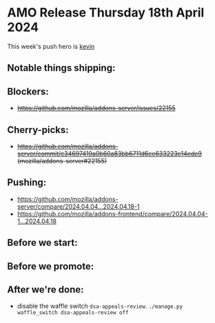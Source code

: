 # AMO Release Thursday 18th April 2024

This week's push hero is [kevin](https://github.com/KevinMind)

## Notable things shipping:

## Blockers:
- ~~https://github.com/mozilla/addons-server/issues/22155~~

## Cherry-picks:
- ~~https://github.com/mozilla/addons-server/commit/c34697419a0b60a83bb6711d6ce633223e14ede9 (mozilla/addons-server#22155)~~

## Pushing:

- https://github.com/mozilla/addons-server/compare/2024.04.04...2024.04.18-1
- https://github.com/mozilla/addons-frontend/compare/2024.04.04-1...2024.04.18

## Before we start:

## Before we promote:

## After we're done:
- disable the waffle switch `dsa-appeals-review`.  `./manage.py waffle_switch dsa-appeals-review off`
